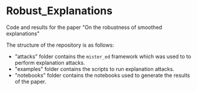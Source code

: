 # Robust_Explanations
Code and results for the paper "On the robustness of smoothed explanations"

The structure of the repository is as follows:
- "attacks" folder contains the `mister_ed` framework which was used to to perform explanation attacks.
- "examples" folder contains the scripts to run explanation attacks.
- "notebooks" folder contains the notebooks used to generate the results of the paper.

